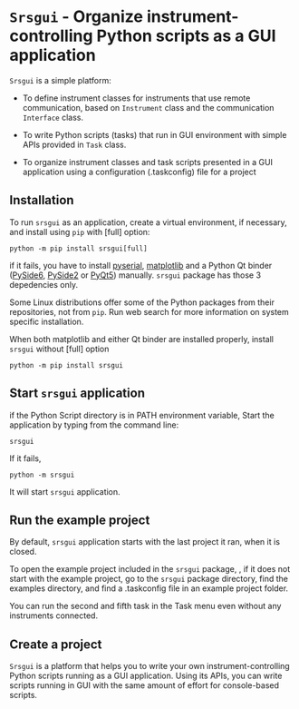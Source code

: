# ``Srsgui`` - Organize instrument-controlling Python scripts as a GUI application

`Srsgui` is a simple platform:

   - To define instrument classes for instruments that use remote communication,
     based on `Instrument` class and the communication `Interface` class.

   - To write Python scripts (tasks) that run in GUI environment with simple APIs
     provided in ``Task``  class.

   - To organize instrument classes and task scripts presented in a GUI application
     using a configuration (.taskconfig) file for a project

## Installation

To run ``srsgui`` as an application, create a virtual environment, if necessary, 
and install using ``pip`` with [full] option:  

    python -m pip install srsgui[full]

if it fails, you have to install 
[pyserial](https://pypi.org/project/pyserial/), 
[matplotlib](https://pypi.org/project/matplotlib/) and 
a Python Qt binder ([PySide6](https://pypi.org/project/PySide6/),
[PySide2](https://pypi.org/project/PySide2/) or 
[PyQt5](https://pypi.org/project/PyQt5/)) manually.
``srsgui`` package has those 3 depedencies only.
 
Some Linux distributions offer some of the Python packages from their repositories,
not from ``pip``. Run web search for more information on system specific installation.   

When both matplotlib and either Qt binder
are installed properly, install ``srsgui`` without [full] option

    python -m pip install srsgui

## Start ``srsgui`` application
    
if the Python Script directory is in PATH environment variable,
Start the application by typing from the command line:

    srsgui
    
If it fails,

    python -m srsgui
    
It will start `srsgui` application.

## Run the example project

By default, `srsgui` application starts with the last project it ran,
when it is closed.
 
To open the example project included in the `srsgui` package,
, if it does not start with the example project, go to the `srsgui` package 
directory, find the examples directory, and find a .taskconfig file in an 
example project folder. 

You can run the second and fifth task in the Task menu 
even without any instruments connected.

## Create a project

`Srsgui` is a platform that helps you to write your own instrument-controlling 
Python scripts running as a GUI application. Using its APIs, you can write 
scripts running in GUI with the same amount of effort for console-based 
scripts.
